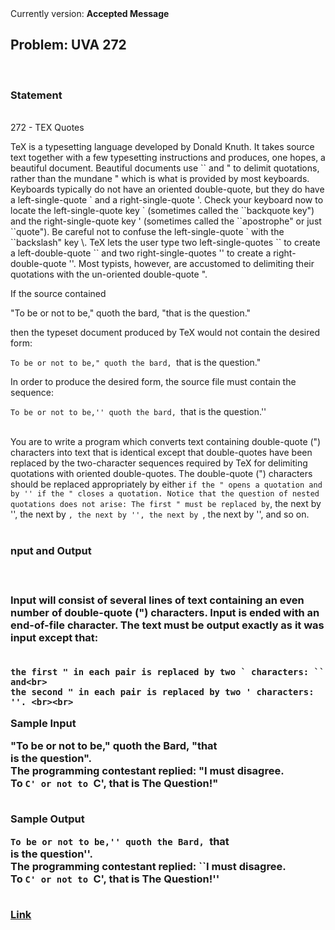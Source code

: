 <div class="align-justify">
Currently version: <b>Accepted Message</b><br>
<h2>Problem: UVA 272</h2>
<br>
<h3>Statement</h3><br>
272 - TEX Quotes<br>
<p>
 TeX is a typesetting language developed by Donald Knuth. It takes source text together with a few typesetting instructions and produces, one hopes, a beautiful document. Beautiful documents use `` and " to delimit quotations, rather than the mundane " which is what is provided by most keyboards. Keyboards typically do not have an oriented double-quote, but they do have a left-single-quote ` and a right-single-quote '. Check your keyboard now to locate the left-single-quote key ` (sometimes called the ``backquote key") and the right-single-quote key ' (sometimes called the ``apostrophe" or just ``quote"). Be careful not to confuse the left-single-quote ` with the ``backslash" key \. TeX lets the user type two left-single-quotes `` to create a left-double-quote `` and two right-single-quotes '' to create a right-double-quote ''. Most typists, however, are accustomed to delimiting their quotations with the un-oriented double-quote ".<br>

If the source contained<br>

"To be or not to be," quoth the bard, "that is the question."<br>

then the typeset document produced by TeX would not contain the desired form:<br>

``To be or not to be," quoth the bard, ``that is the question."<br>

In order to produce the desired form, the source file must contain the sequence:<br>

``To be or not to be,'' quoth the bard, ``that is the question.''<br><br>

You are to write a program which converts text containing double-quote (") characters into text that is identical except that double-quotes have been replaced by the two-character sequences required by TeX for delimiting quotations with oriented double-quotes. The double-quote (") characters should be replaced appropriately by either `` if the " opens a quotation and by '' if the " closes a quotation. Notice that the question of nested quotations does not arise: The first " must be replaced by ``, the next by '', the next by ``, the next by '', the next by ``, the next by '', and so on.<br><br>

<h3>nput and Output<h3><br>

Input will consist of several lines of text containing an even number of double-quote (") characters. Input is ended with an end-of-file character. The text must be output exactly as it was input except that:<br><br>

    the first " in each pair is replaced by two ` characters: `` and<br>
    the second " in each pair is replaced by two ' characters: ''. <br><br>

<b>Sample Input</b><br>

"To be or not to be," quoth the Bard, "that<br>
is the question".<br>
The programming contestant replied: "I must disagree.<br>
To `C' or not to `C', that is The Question!"<br><br>

<b>Sample Output</b><br>

``To be or not to be,'' quoth the Bard, ``that<br>
is the question''.<br>
The programming contestant replied: ``I must disagree.<br>
To `C' or not to `C', that is The Question!''<br>

<br>
<a href="http://uva.onlinejudge.org/index.php?option=com_onlinejudge&Itemid=8&page=show_problem&problem=208">Link</a>
</div>